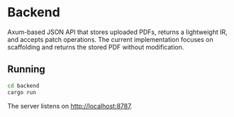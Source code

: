 # Backend

Axum-based JSON API that stores uploaded PDFs, returns a lightweight IR, and accepts patch operations. The current implementation focuses on scaffolding and returns the stored PDF without modification.

## Running

```bash
cd backend
cargo run
```

The server listens on <http://localhost:8787>.
